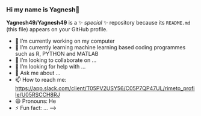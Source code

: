 ### Hi my name is Yagnesh👋

**Yagnesh49/Yagnesh49** is a ✨ _special_ ✨ repository because its `README.md` (this file) appears on your GitHub profile.

- 🔭 I’m currently working on my computer
- 🌱 I’m currently learning machine learning based coding programmes such as R, PYTHON and MATLAB
- 👯 I’m looking to collaborate on ...
- 🤔 I’m looking for help with ...
- 💬 Ask me about ...
- 📫 How to reach me: https://app.slack.com/client/T05PV2USY56/C05P7QP47UL/rimeto_profile/U05RSCCH8RJ
- 😄 Pronouns: He
- ⚡ Fun fact: ...
-->
